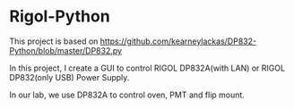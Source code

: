 # Rigol-Python
This project is based on https://github.com/kearneylackas/DP832-Python/blob/master/DP832.py

In this project, I create a GUI to control RIGOL DP832A(with LAN) or RIGOL DP832(only USB) Power Supply.

In our lab, we use DP832A to control oven, PMT and flip mount.
